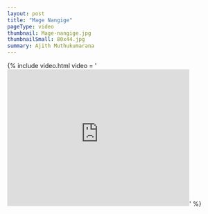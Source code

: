```yaml
---
layout: post
title: "Mage Nangige"
pageType: video
thumbnail: Mage-nangige.jpg
thumbnailSmall: 80x44.jpg
summary: Ajith Muthukumarana
---
```


{% include video.html video = '<iframe width="420" height="315" src="https://www.youtube.com/embed/YXz6ToueBtY" frameborder="0" allowfullscreen></iframe>' %} 
